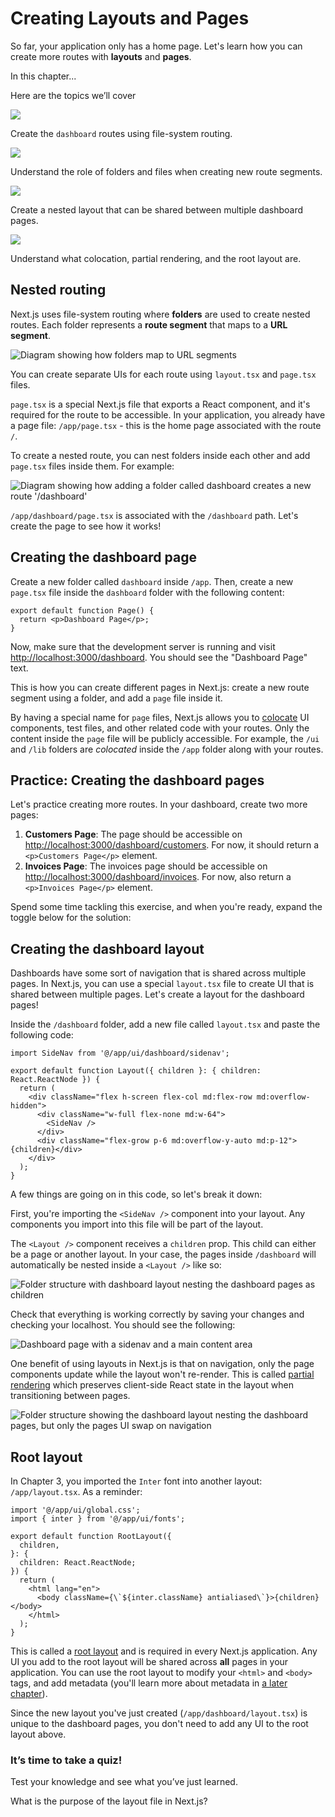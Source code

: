 # Creating Layouts and Pages

So far, your application only has a home page. Let's learn how you can create more routes with **layouts** and **pages**.

In this chapter...

Here are the topics we’ll cover

![](https://nextjs.org/_next/static/media/route.08d08c9e.svg)

Create the `dashboard` routes using file-system routing.

![](https://nextjs.org/_next/static/media/folder-closed.17368d80.svg)

Understand the role of folders and files when creating new route segments.

![](https://nextjs.org/_next/static/media/layout.524baeef.svg)

Create a nested layout that can be shared between multiple dashboard pages.

![](https://nextjs.org/_next/static/media/sort-descending.fcdcc5fd.svg)

Understand what colocation, partial rendering, and the root layout are.

## Nested routing

Next.js uses file-system routing where **folders** are used to create nested routes. Each folder represents a **route segment** that maps to a **URL segment**.

![Diagram showing how folders map to URL segments](https://nextjs.org/_next/image?url=%2Flearn%2Flight%2Ffolders-to-url-segments.png&w=3840&q=75)

You can create separate UIs for each route using `layout.tsx` and `page.tsx` files.

`page.tsx` is a special Next.js file that exports a React component, and it's required for the route to be accessible. In your application, you already have a page file: `/app/page.tsx` - this is the home page associated with the route `/`.

To create a nested route, you can nest folders inside each other and add `page.tsx` files inside them. For example:

![Diagram showing how adding a folder called dashboard creates a new route '/dashboard'](https://nextjs.org/_next/image?url=%2Flearn%2Flight%2Fdashboard-route.png&w=3840&q=75)

`/app/dashboard/page.tsx` is associated with the `/dashboard` path. Let's create the page to see how it works!

## Creating the dashboard page

Create a new folder called `dashboard` inside `/app`. Then, create a new `page.tsx` file inside the `dashboard` folder with the following content:

```block_pre___olfy
export default function Page() {
  return <p>Dashboard Page</p>;
}
```

Now, make sure that the development server is running and visit [http://localhost:3000/dashboard](http://localhost:3000/dashboard). You should see the "Dashboard Page" text.

This is how you can create different pages in Next.js: create a new route segment using a folder, and add a `page` file inside it.

By having a special name for `page` files, Next.js allows you to [colocate](https://nextjs.org/docs/app/building-your-application/routing#colocation) UI components, test files, and other related code with your routes. Only the content inside the `page` file will be publicly accessible. For example, the `/ui` and `/lib` folders are *colocated* inside the `/app` folder along with your routes.

## Practice: Creating the dashboard pages

Let's practice creating more routes. In your dashboard, create two more pages:

1. **Customers Page**: The page should be accessible on [http://localhost:3000/dashboard/customers](http://localhost:3000/dashboard/customers). For now, it should return a `<p>Customers Page</p>` element.
2. **Invoices Page**: The invoices page should be accessible on [http://localhost:3000/dashboard/invoices](http://localhost:3000/dashboard/invoices). For now, also return a `<p>Invoices Page</p>` element.

Spend some time tackling this exercise, and when you're ready, expand the toggle below for the solution:

## Creating the dashboard layout

Dashboards have some sort of navigation that is shared across multiple pages. In Next.js, you can use a special `layout.tsx` file to create UI that is shared between multiple pages. Let's create a layout for the dashboard pages!

Inside the `/dashboard` folder, add a new file called `layout.tsx` and paste the following code:

```block_pre___olfy
import SideNav from '@/app/ui/dashboard/sidenav';
 
export default function Layout({ children }: { children: React.ReactNode }) {
  return (
    <div className="flex h-screen flex-col md:flex-row md:overflow-hidden">
      <div className="w-full flex-none md:w-64">
        <SideNav />
      </div>
      <div className="flex-grow p-6 md:overflow-y-auto md:p-12">{children}</div>
    </div>
  );
}
```

A few things are going on in this code, so let's break it down:

First, you're importing the `<SideNav />` component into your layout. Any components you import into this file will be part of the layout.

The `<Layout />` component receives a `children` prop. This child can either be a page or another layout. In your case, the pages inside `/dashboard` will automatically be nested inside a `<Layout />` like so:

![Folder structure with dashboard layout nesting the dashboard pages as children](https://nextjs.org/_next/image?url=%2Flearn%2Flight%2Fshared-layout.png&w=3840&q=75)

Check that everything is working correctly by saving your changes and checking your localhost. You should see the following:

![Dashboard page with a sidenav and a main content area](https://nextjs.org/_next/image?url=%2Flearn%2Flight%2Fshared-layout-page.png&w=1920&q=75)

One benefit of using layouts in Next.js is that on navigation, only the page components update while the layout won't re-render. This is called [partial rendering](https://nextjs.org/docs/app/building-your-application/routing/linking-and-navigating#4-partial-rendering) which preserves client-side React state in the layout when transitioning between pages.

![Folder structure showing the dashboard layout nesting the dashboard pages, but only the pages UI swap on navigation](https://nextjs.org/_next/image?url=%2Flearn%2Flight%2Fpartial-rendering-dashboard.png&w=3840&q=75)

## Root layout

In Chapter 3, you imported the `Inter` font into another layout: `/app/layout.tsx`. As a reminder:

```block_pre___olfy
import '@/app/ui/global.css';
import { inter } from '@/app/ui/fonts';
 
export default function RootLayout({
  children,
}: {
  children: React.ReactNode;
}) {
  return (
    <html lang="en">
      <body className={\`${inter.className} antialiased\`}>{children}</body>
    </html>
  );
}
```

This is called a [root layout](https://nextjs.org/docs/app/api-reference/file-conventions/layout#root-layouts) and is required in every Next.js application. Any UI you add to the root layout will be shared across **all** pages in your application. You can use the root layout to modify your `<html>` and `<body>` tags, and add metadata (you'll learn more about metadata in [a later chapter](https://nextjs.org/learn/dashboard-app/adding-metadata)).

Since the new layout you've just created (`/app/dashboard/layout.tsx`) is unique to the dashboard pages, you don't need to add any UI to the root layout above.

### It’s time to take a quiz!

Test your knowledge and see what you’ve just learned.

What is the purpose of the layout file in Next.js?